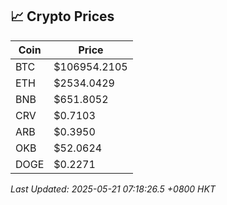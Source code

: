 ## 📈 Crypto Prices

| Coin | Price |
| ---- | ----- |
| BTC | $106954.2105 |
| ETH | $2534.0429 |
| BNB | $651.8052 |
| CRV | $0.7103 |
| ARB | $0.3950 |
| OKB | $52.0624 |
| DOGE | $0.2271 |

_Last Updated: 2025-05-21 07:18:26.5 +0800 HKT_